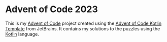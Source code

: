 # Advent of Code 2023

This is my [Advent of Code][aoc] project created using the [Advent of Code Kotlin Template][template] from JetBrains. It contains my solutions to the puzzles using the [Kotlin][kotlin] language.

[aoc]: https://adventofcode.com
[kotlin]: https://kotlinlang.org
[template]: https://github.com/kotlin-hands-on/advent-of-code-kotlin-template
